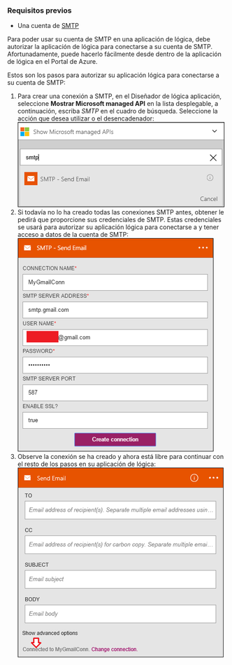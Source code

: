 ### <a name="prerequisites"></a>Requisitos previos

- Una cuenta de [SMTP](https://wikipedia.org/wiki/Simple_Mail_Transfer_Protocol)  


Para poder usar su cuenta de SMTP en una aplicación de lógica, debe autorizar la aplicación de lógica para conectarse a su cuenta de SMTP. Afortunadamente, puede hacerlo fácilmente desde dentro de la aplicación de lógica en el Portal de Azure.  

Estos son los pasos para autorizar su aplicación lógica para conectarse a su cuenta de SMTP:  
1. Para crear una conexión a SMTP, en el Diseñador de lógica aplicación, seleccione **Mostrar Microsoft managed API** en la lista desplegable, a continuación, escriba *SMTP* en el cuadro de búsqueda. Seleccione la acción que desea utilizar o el desencadenador:  
![](./media/connectors-create-api-smtp/smtp-1.png)  
2. Si todavía no lo ha creado todas las conexiones SMTP antes, obtener le pedirá que proporcione sus credenciales de SMTP. Estas credenciales se usará para autorizar su aplicación lógica para conectarse a y tener acceso a datos de la cuenta de SMTP:  
![](./media/connectors-create-api-smtp/smtp-2.png)  
3. Observe la conexión se ha creado y ahora está libre para continuar con el resto de los pasos en su aplicación de lógica:  
 ![](./media/connectors-create-api-smtp/smtp-3.png)  

